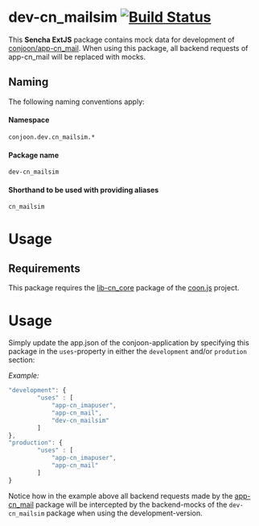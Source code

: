 # dev-cn_mailsim  [![Build Status](https://travis-ci.org/conjoon/dev-cn_mailsim.svg?branch=master)](https://travis-ci.org/conjoon/dev-cn_mailsim)
This **Sencha ExtJS** package contains mock data for development of [conjoon/app-cn_mail](https://github.com/conjoon/app-cn_mail).
When using this package, all backend requests of app-cn_mail will be replaced with mocks.


## Naming
The following naming conventions apply:

#### Namespace
`conjoon.dev.cn_mailsim.*`
#### Package name
`dev-cn_mailsim`
#### Shorthand to be used with providing aliases
`cn_mailsim`

# Usage
## Requirements
This package requires the [lib-cn_core](https://github.com/coon-js/lib-cn_core) package of the [coon.js](https://github.com/coon-js) project.

# Usage
Simply update the app.json of the conjoon-application
by specifying this package in the `uses`-property in either the `development` and/or `prodution` section:

*Example:*
````javascript
"development": {
        "uses" : [
            "app-cn_imapuser",
            "app-cn_mail",
            "dev-cn_mailsim"
        ]
},
"production": {
        "uses" : [
            "app-cn_imapuser",
            "app-cn_mail"
        ]
}
````

Notice how in the example above all backend requests made by the [app-cn_mail](https://github.com/conjoon/app-cn_mail) package
will be intercepted by the backend-mocks of the `dev-cn_mailsim` package when using the development-version.